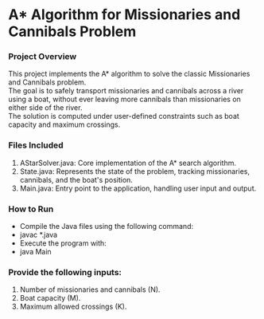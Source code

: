 # A* Algorithm for Missionaries and Cannibals Problem
### Project Overview
This project implements the A* algorithm to solve the classic Missionaries and Cannibals problem.<br> The goal is to safely transport missionaries and cannibals across a river using a boat, without ever leaving more cannibals than missionaries on either side of the river.<br> 
The solution is computed under user-defined constraints such as boat capacity and maximum crossings.

### Files Included
1) AStarSolver.java: Core implementation of the A* search algorithm.
2) State.java: Represents the state of the problem, tracking missionaries, cannibals, and the boat's position.
3) Main.java: Entry point to the application, handling user input and output.

### How to Run
* Compile the Java files using the following command:
* javac *.java
* Execute the program with:
* java Main

### Provide the following inputs:
1) Number of missionaries and cannibals (N).
2) Boat capacity (M).
3) Maximum allowed crossings (K).
